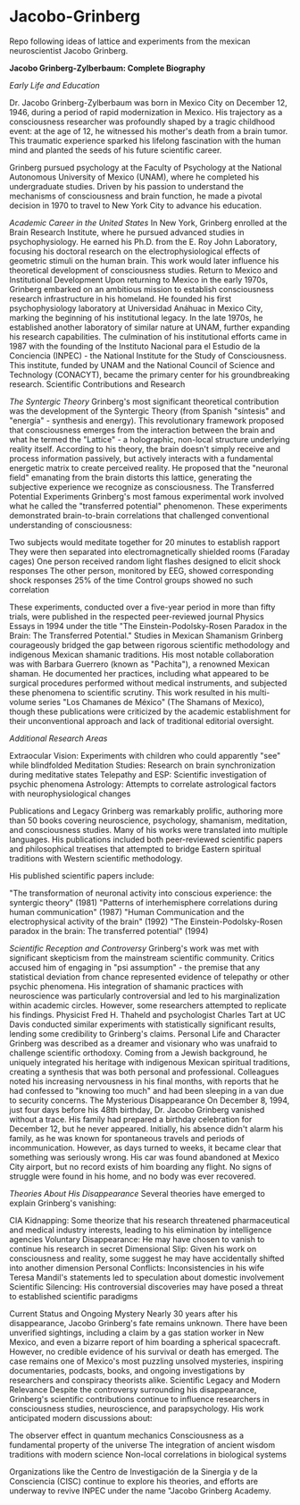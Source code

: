 # Jacobo-Grinberg
Repo following ideas of lattice and experiments from  the mexican neuroscientist Jacobo Grinberg. 

**Jacobo Grinberg-Zylberbaum: Complete Biography**  

_Early Life and Education_

Dr. Jacobo Grinberg-Zylberbaum was born in Mexico City on December 12, 1946, during a period of rapid modernization in Mexico. His trajectory as a consciousness researcher was profoundly shaped by a tragic childhood event: at the age of 12, he witnessed his mother's death from a brain tumor. This traumatic experience sparked his lifelong fascination with the human mind and planted the seeds of his future scientific career.

Grinberg pursued psychology at the Faculty of Psychology at the National Autonomous University of Mexico (UNAM), where he completed his undergraduate studies. Driven by his passion to understand the mechanisms of consciousness and brain function, he made a pivotal decision in 1970 to travel to New York City to advance his education.

_Academic Career in the United States_
In New York, Grinberg enrolled at the Brain Research Institute, where he pursued advanced studies in psychophysiology. He earned his Ph.D. from the E. Roy John Laboratory, focusing his doctoral research on the electrophysiological effects of geometric stimuli on the human brain. This work would later influence his theoretical development of consciousness studies.
Return to Mexico and Institutional Development
Upon returning to Mexico in the early 1970s, Grinberg embarked on an ambitious mission to establish consciousness research infrastructure in his homeland. He founded his first psychophysiology laboratory at Universidad Anáhuac in Mexico City, marking the beginning of his institutional legacy.
In the late 1970s, he established another laboratory of similar nature at UNAM, further expanding his research capabilities. The culmination of his institutional efforts came in 1987 with the founding of the Instituto Nacional para el Estudio de la Conciencia (INPEC) - the National Institute for the Study of Consciousness. This institute, funded by UNAM and the National Council of Science and Technology (CONACYT), became the primary center for his groundbreaking research.
Scientific Contributions and Research

_The Syntergic Theory_
Grinberg's most significant theoretical contribution was the development of the Syntergic Theory (from Spanish "síntesis" and "energía" - synthesis and energy). This revolutionary framework proposed that consciousness emerges from the interaction between the brain and what he termed the "Lattice" - a holographic, non-local structure underlying reality itself.
According to his theory, the brain doesn't simply receive and process information passively, but actively interacts with a fundamental energetic matrix to create perceived reality. He proposed that the "neuronal field" emanating from the brain distorts this lattice, generating the subjective experience we recognize as consciousness.
The Transferred Potential Experiments
Grinberg's most famous experimental work involved what he called the "transferred potential" phenomenon. These experiments demonstrated brain-to-brain correlations that challenged conventional understanding of consciousness:

Two subjects would meditate together for 20 minutes to establish rapport
They were then separated into electromagnetically shielded rooms (Faraday cages)
One person received random light flashes designed to elicit shock responses
The other person, monitored by EEG, showed corresponding shock responses 25% of the time
Control groups showed no such correlation

These experiments, conducted over a five-year period in more than fifty trials, were published in the respected peer-reviewed journal Physics Essays in 1994 under the title "The Einstein-Podolsky-Rosen Paradox in the Brain: The Transferred Potential."
Studies in Mexican Shamanism
Grinberg courageously bridged the gap between rigorous scientific methodology and indigenous Mexican shamanic traditions. His most notable collaboration was with Barbara Guerrero (known as "Pachita"), a renowned Mexican shaman. He documented her practices, including what appeared to be surgical procedures performed without medical instruments, and subjected these phenomena to scientific scrutiny.
This work resulted in his multi-volume series "Los Chamanes de México" (The Shamans of Mexico), though these publications were criticized by the academic establishment for their unconventional approach and lack of traditional editorial oversight.

_Additional Research Areas_

Extraocular Vision: Experiments with children who could apparently "see" while blindfolded
Meditation Studies: Research on brain synchronization during meditative states
Telepathy and ESP: Scientific investigation of psychic phenomena
Astrology: Attempts to correlate astrological factors with neurophysiological changes

Publications and Legacy
Grinberg was remarkably prolific, authoring more than 50 books covering neuroscience, psychology, shamanism, meditation, and consciousness studies. Many of his works were translated into multiple languages. His publications included both peer-reviewed scientific papers and philosophical treatises that attempted to bridge Eastern spiritual traditions with Western scientific methodology.

His published scientific papers include:

"The transformation of neuronal activity into conscious experience: the syntergic theory" (1981)
"Patterns of interhemisphere correlations during human communication" (1987)
"Human Communication and the electrophysical activity of the brain" (1992)
"The Einstein-Podolsky-Rosen paradox in the brain: The transferred potential" (1994)

_Scientific Reception and Controversy_
Grinberg's work was met with significant skepticism from the mainstream scientific community. Critics accused him of engaging in "psi assumption" - the premise that any statistical deviation from chance represented evidence of telepathy or other psychic phenomena. His integration of shamanic practices with neuroscience was particularly controversial and led to his marginalization within academic circles.
However, some researchers attempted to replicate his findings. Physicist Fred H. Thaheld and psychologist Charles Tart at UC Davis conducted similar experiments with statistically significant results, lending some credibility to Grinberg's claims.
Personal Life and Character
Grinberg was described as a dreamer and visionary who was unafraid to challenge scientific orthodoxy. Coming from a Jewish background, he uniquely integrated his heritage with indigenous Mexican spiritual traditions, creating a synthesis that was both personal and professional.
Colleagues noted his increasing nervousness in his final months, with reports that he had confessed to "knowing too much" and had been sleeping in a van due to security concerns.
The Mysterious Disappearance
On December 8, 1994, just four days before his 48th birthday, Dr. Jacobo Grinberg vanished without a trace. His family had prepared a birthday celebration for December 12, but he never appeared. Initially, his absence didn't alarm his family, as he was known for spontaneous travels and periods of incommunication.
However, as days turned to weeks, it became clear that something was seriously wrong. His car was found abandoned at Mexico City airport, but no record exists of him boarding any flight. No signs of struggle were found in his home, and no body was ever recovered.

_Theories About His Disappearance_
Several theories have emerged to explain Grinberg's vanishing:

CIA Kidnapping: Some theorize that his research threatened pharmaceutical and medical industry interests, leading to his elimination by intelligence agencies
Voluntary Disappearance: He may have chosen to vanish to continue his research in secret
Dimensional Slip: Given his work on consciousness and reality, some suggest he may have accidentally shifted into another dimension
Personal Conflicts: Inconsistencies in his wife Teresa Mandil's statements led to speculation about domestic involvement
Scientific Silencing: His controversial discoveries may have posed a threat to established scientific paradigms

Current Status and Ongoing Mystery
Nearly 30 years after his disappearance, Jacobo Grinberg's fate remains unknown. There have been unverified sightings, including a claim by a gas station worker in New Mexico, and even a bizarre report of him boarding a spherical spacecraft. However, no credible evidence of his survival or death has emerged.
The case remains one of Mexico's most puzzling unsolved mysteries, inspiring documentaries, podcasts, books, and ongoing investigations by researchers and conspiracy theorists alike.
Scientific Legacy and Modern Relevance
Despite the controversy surrounding his disappearance, Grinberg's scientific contributions continue to influence researchers in consciousness studies, neuroscience, and parapsychology. His work anticipated modern discussions about:

The observer effect in quantum mechanics
Consciousness as a fundamental property of the universe
The integration of ancient wisdom traditions with modern science
Non-local correlations in biological systems

Organizations like the Centro de Investigación de la Sinergia y de la Consciencia (CISC) continue to explore his theories, and efforts are underway to revive INPEC under the name "Jacobo Grinberg Academy.
